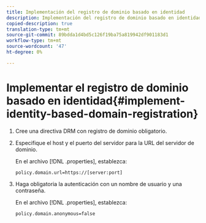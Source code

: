 ```yaml
---
title: Implementación del registro de dominio basado en identidad
description: Implementación del registro de dominio basado en identidad
copied-description: true
translation-type: tm+mt
source-git-commit: 89bdda1d4bd5c126f19ba75a819942df901183d1
workflow-type: tm+mt
source-wordcount: '47'
ht-degree: 0%

---
```



# Implementar el registro de dominio basado en identidad{#implement-identity-based-domain-registration}

1. Cree una directiva DRM con registro de dominio obligatorio.
1. Especifique el host y el puerto del servidor para la URL del servidor de dominio.

   En el archivo [!DNL .properties], establezca:

   ```
   policy.domain.url=https://[server:port] 
   ```

1. Haga obligatoria la autenticación con un nombre de usuario y una contraseña.

   En el archivo [!DNL .properties], establezca:

   ```
   policy.domain.anonymous=false 
   ```
